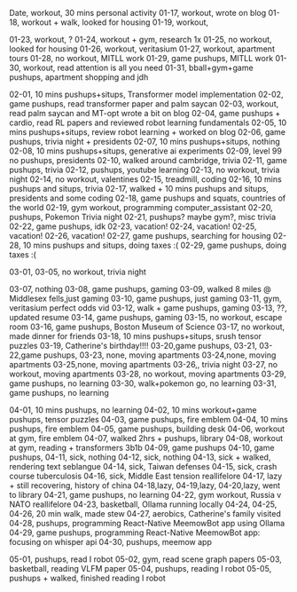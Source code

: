 Date, workout, 30 mins personal activity
01-17, workout, wrote on blog
01-18, workout + walk, looked for housing
01-19, workout, 

01-23, workout, ?
01-24, workout + gym, research 1x
01-25, no workout, looked for housing
01-26, workout, veritasium 
01-27, workout, apartment tours
01-28, no workout, MITLL work
01-29, game pushups, MITLL work
01-30, workout, read attention is all you need
01-31, bball+gym+game pushups, apartment shopping and jdh

02-01, 10 mins pushups+situps, Transformer model implementation
02-02, game pushups, read transformer paper and palm saycan
02-03, workout, read palm saycan and MT-opt wrote a bit on blog
02-04, game pushups + cardio, read RL papers and reviewed robot learning fundamentals
02-05, 10 mins pushups+situps, review robot learning + worked on blog
02-06, game pushups, trivia night + presidents
02-07, 10 mins pushups+situps, nothing
02-08, 10 mins pushups+situps, generative ai experiments
02-09, level 99 no pushups, presidents
02-10, walked around cambridge, trivia
02-11, game pushups, trivia
02-12, pushups, youtube learning
02-13, no workout, trivia night
02-14, no workout, valentines
02-15, treadmill, coding
02-16, 10 mins pushups and situps, trivia
02-17, walked + 10 mins pushups and situps, presidents and some coding
02-18, game pushups and squats, countries of the world
02-19, gym workout, programming computer_assistant
02-20, pushups, Pokemon Trivia night
02-21, pushups? maybe gym?, misc trivia
02-22, game pushups, idk
02-23, vacation!
02-24, vacation!
02-25, vacation!
02-26, vacation!
02-27, game pushups, searching for housing
02-28, 10 mins pushups and situps, doing taxes :(
02-29, game pushups, doing taxes :(

03-01, 
03-05, no workout, trivia night

03-07, nothing 
03-08, game pushups, gaming
03-09, walked 8 miles @ Middlesex fells,just gaming
03-10, game pushups, just gaming
03-11, gym, veritasium perfect odds vid
03-12, walk + game pushups, gaming
03-13, ??, updated resume
03-14, game pushups, gaming
03-15, no workout, escape room
03-16, game pushups, Boston Museum of Science
03-17, no workout, made dinner for friends
03-18, 10 mins pushups+situps, srush tensor puzzles
03-19, Catherine's birthday!!!!
03-20,game pushups, 
03-21,
03-22,game pushups, 
03-23, none, moving apartments
03-24,none, moving apartments
03-25,none, moving apartments
03-26,, trivia night
03-27, no workout, moving apartments
03-28, no workout, moving apartments 
03-29, game pushups, no learning
03-30, walk+pokemon go, no learning
03-31, game pushups, no learning

04-01, 10 mins pushups, no learning
04-02, 10 mins workout+game pushups, tensor puzzles
04-03, game pushups, fire emblem 
04-04, 10 mins pushups, fire emblem
04-05, game pushups, building desk
04-06, workout at gym, fire emblem
04-07, walked 2hrs + pushups, library
04-08, workout at gym, reading + transformers 3b1b
04-09, game pushups
04-10, game pushups, 
04-11, sick, nothing
04-12, sick, nothing
04-13, sick + walked, rendering text seblangue
04-14, sick, Taiwan defenses
04-15, sick, crash course tuberculosis 
04-16, sick, Middle East tension reallifelore
04-17, lazy + still recovering, history of china
04-18,lazy, 
04-19,lazy, 
04-20,lazy, went to library
04-21, game pushups, no learning
04-22, gym workout, Russia v NATO reallifelore
04-23, basketball, Ollama running locally
04-24,
04-25,
04-26, 20 min walk, made stew 
04-27, aerobics, Catherine's family visited
04-28, pushups, programming React-Native MeemowBot app using Ollama
04-29, game pushups, programming React-Native MeemowBot app: focusing on whisper api
04-30, pushups, meemow app

05-01, pushups, read I robot 
05-02, gym, read scene graph papers
05-03, basketball, reading VLFM paper
05-04, pushups, reading I robot
05-05, pushups + walked, finished reading I robot


